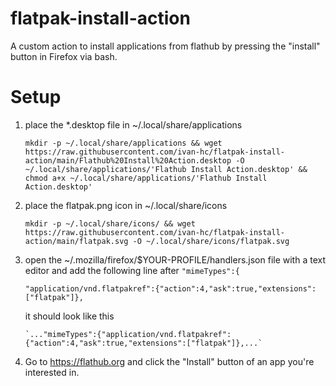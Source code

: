 # flatpak-install-action
A custom action to install applications from flathub by pressing the "install" button in Firefox via bash.

# Setup
1. place the *.desktop file in ~/.local/share/applications

       mkdir -p ~/.local/share/applications && wget https://raw.githubusercontent.com/ivan-hc/flatpak-install-action/main/Flathub%20Install%20Action.desktop -O ~/.local/share/applications/'Flathub Install Action.desktop' && chmod a+x ~/.local/share/applications/'Flathub Install Action.desktop'
2. place the flatpak.png icon in ~/.local/share/icons

       mkdir -p ~/.local/share/icons/ && wget https://raw.githubusercontent.com/ivan-hc/flatpak-install-action/main/flatpak.svg -O ~/.local/share/icons/flatpak.svg
3. open the ~/.mozilla/firefox/$YOUR-PROFILE/handlers.json file with a text editor and add the following line after `"mimeTypes":{`

       "application/vnd.flatpakref":{"action":4,"ask":true,"extensions":["flatpak"]},
   it should look like this
   
       `..."mimeTypes":{"application/vnd.flatpakref":{"action":4,"ask":true,"extensions":["flatpak"]},...`
4. Go to https://flathub.org and click the "Install" button of an app you're interested in. 
